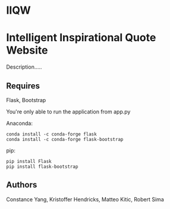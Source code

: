 # IIQW
<h1>Intelligent Inspirational Quote Website</h1>


<p>
</p>
Description.....

## Requires
Flask, Bootstrap
<p>
You're only able to run the application from app.py
</p> 

Anaconda:
```
conda install -c conda-forge flask
conda install -c conda-forge flask-bootstrap
```
pip:
```
pip install Flask
pip install flask-bootstrap
```
## Authors
Constance Yang, Kristoffer Hendricks, Matteo Kitic, Robert Sima